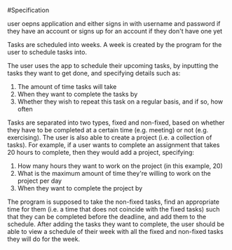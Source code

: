 #Specification

user oepns application and either signs in with username and password if they have an account or signs up for an account if they don't have one yet

Tasks are scheduled into weeks. A week is created by the program for the user to schedule tasks into.

The user uses the app to schedule their upcoming tasks, by inputting the tasks they want to get done, and specifying details such as:

1.  The amount of time tasks will take
2.  When they want to complete the tasks by
3.  Whether they wish to repeat this task on a regular basis, and if so, how often

Tasks are separated into two types, fixed and non-fixed, based on whether they have to be completed at a certain time (e.g. meeting) or not (e.g. exercising). The user is also able to create a project (i.e. a collection of tasks). For example, if a user wants to complete an assignment that takes 20 hours to complete, then they would add a project, specifying:

1.  How many hours they want to work on the project (in this example, 20)
2.  What is the maximum amount of time they're willing to work on the project per day
3.  When they want to complete the project by

The program is supposed to take the non-fixed tasks, find an appropriate time for them (i.e. a time that does not coincide with the fixed tasks) such that they can be completed before the deadline, and add them to the schedule. After adding the tasks they want to complete, the user should be able to view a schedule of their week with all the fixed and non-fixed tasks they will do for the week.
